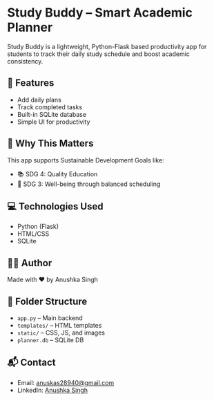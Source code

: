 # Study Buddy – Smart Academic Planner

Study Buddy is a lightweight, Python-Flask based productivity app for students to track their daily study schedule and boost academic consistency.

## 🔧 Features
- Add daily plans
- Track completed tasks
- Built-in SQLite database
- Simple UI for productivity

## 🌱 Why This Matters
This app supports Sustainable Development Goals like:
- 📚 SDG 4: Quality Education
- 💚 SDG 3: Well-being through balanced scheduling

## 💻 Technologies Used
- Python (Flask)
- HTML/CSS
- SQLite

## 🧑‍💻 Author
Made with ❤️ by Anushka Singh

## 📂 Folder Structure
- `app.py` – Main backend
- `templates/` – HTML templates
- `static/` – CSS, JS, and images
- `planner.db` – SQLite DB

## 📬 Contact
- Email: anuskas28940@gmail.com
- LinkedIn: [Anushka Singh](https://www.linkedin.com/in/anushka-singh-5b6874353)
